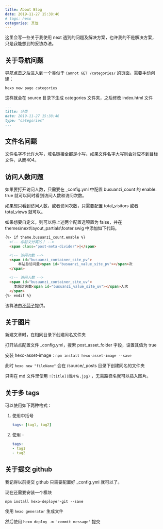 ```yaml
---
title: About Blog
date: 2019-11-27 15:38:46
# tags: hexo
categories: 其他
---
```


这里会写一些关于我使用 next 遇到的问题及解决方案，也许我的不是解决方案，只是我能想到的妥协办法。

<!-- more -->

## 关于导航问题

导航点击之后进入到一个类似于 `Cannot GET /categories/` 的页面。需要手动创建：

```shell
hexo new page categories
```

这样就会在 source 目录下生成 categories 文件夹，之后修改 index.html 文件

```markdown
---
title: 分类
date: 2019-11-27 15:38:46
type: "categories"
---
```

## 文件名问题

文件名字不允许大写，域名链接全都是小写，如果文件名字大写则会对应不到目标文件，从而404。

## 访问人数问题

如果要打开访问人数，只需要在 _config.yml 中配置 busuanzi_count 的 enable: true 就可以同时看到访问人数和访问次数。

如果想只看到访问人数，或者访问次数，只需要配置 total_visitors 或者 total_views 就可以。

如果想要自定义，则可以将上述两个配置选项置为 false，并在 themes\next\layout\_partials\footer.swig 中添加如下代码。

```html
{%- if theme.busuanzi_count.enable %}
  <!-- 与前文分离的丨 -->
  <span class="post-meta-divider">|</span>

  <!-- 访问次数 -->
  <span id="busuanzi_container_site_pv">
      本站总访问量<span id="busuanzi_value_site_pv"></span>次
  </span>

  <!-- 访问人数 -->
  <span id="busuanzi_container_site_uv">
    本站访客数<span id="busuanzi_value_site_uv"></span>人次
  </span>
{%- endif %}
```

该算法由[不蒜子](http://ibruce.info/2015/04/04/busuanzi/)提供。

## 关于图片

新建文章时，在相同目录下创建同名文件夹

打开站点配置文件 _config.yml，搜索 post_asset_folder 字段，设置其值为 true

安装 hexo-asset-image：`npm install hexo-asset-image --save`

此时 `hexo new "fileName"` 会在 /source/_posts 目录下创建同名的文件夹

只需在 md 文件里使用 `![title](图片名.jpg)` ，无需路径名就可以插入图片。

## 关于多 tags

可以使用如下两种格式：

1. 使用中括号

    ```yaml
    tags: [tag1, tag2]
    ```

2. 使用 -

    ```yaml
    tags:
    - tag1
    - tag2
    ```

## 关于提交 github

我记得以前提交 github 只需要配置好 _config.yml 就可以了。

现在还需要安装一个模块

```shell
npm install hexo-deployer-git --save
```

使用 `hexo generator` 生成文件

然后使用 `hexo deploy -m 'commit message'` 提交
